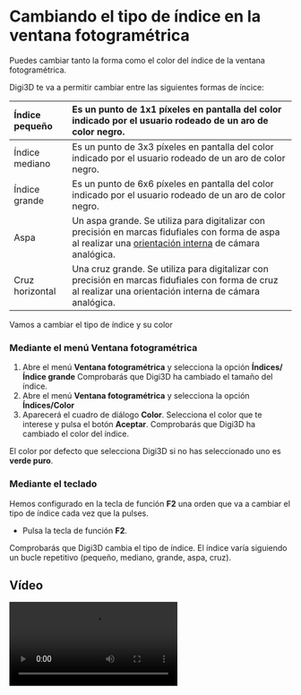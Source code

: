 # Cambiando el tipo de índice en la ventana fotogramétrica

Puedes cambiar tanto la forma como el color del índice de la ventana fotogramétrica.

Digi3D te va a permitir cambiar entre las siguientes formas de íncice:

| Índice pequeño | Es un punto de 1x1 píxeles en pantalla del color indicado por el usuario rodeado de un aro de color negro. |
| :--- | :--- |
| Índice mediano | Es un punto de 3x3 píxeles en pantalla del color indicado por el usuario rodeado de un aro de color negro. |
| Índice grande | Es un punto de 6x6 píxeles en pantalla del color indicado por el usuario rodeado de un aro de color negro. |
| Aspa | Un aspa grande. Se utiliza para digitalizar con precisión en marcas fidufiales con forma de aspa al realizar una [orientación interna](cambiando-indice-ventana-foto.md) de cámara analógica. |
| Cruz horizontal | Una cruz grande. Se utiliza para digitalizar con precisión en marcas fidufiales con forma de cruz al realizar una orientación interna de cámara analógica. |

Vamos a cambiar el tipo de índice y su color

### Mediante el menú Ventana fotogramétrica

1. Abre el menú **Ventana fotogramétrica** y selecciona la opción **Índices/Índice grande** Comprobarás que Digi3D ha cambiado el tamaño del índice.
2. Abre el menú **Ventana fotogramétrica** y selecciona la opción **Índices/Color**
3. Aparecerá el cuadro de diálogo **Color**. Selecciona el color que te interese y pulsa el botón **Aceptar**. Comprobarás que Digi3D ha cambiado el color del índice.

El color por defecto que selecciona Digi3D si no has seleccionado uno es **verde puro**.

### Mediante el teclado

Hemos configurado en la tecla de función **F2** una orden que va a cambiar el tipo de índice cada vez que la pulses.

* Pulsa la tecla de función **F2**.

Comprobarás que Digi3D cambia el tipo de índice. El índice varía siguiendo un bucle repetitivo \(pequeño, mediano, grande, aspa, cruz\).

## Vídeo

<video controls><source src="https://digi21.blob.core.windows.net/videos-ayuda/Cambiando%20el%20tipo%20de%20indice%20en%20la%20ventana%20fotogrametrica.mp4" caption="" type="video/mp4"></video>

